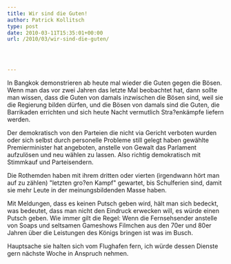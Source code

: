 ```yaml
---
title: Wir sind die Guten!
author: Patrick Kollitsch
type: post
date: 2010-03-11T15:35:01+00:00
url: /2010/03/wir-sind-die-guten/




---
```

In Bangkok demonstrieren ab heute mal wieder die Guten gegen die Bösen. Wenn man das vor zwei Jahren das letzte Mal beobachtet hat, dann sollte man wissen, dass die Guten von damals inzwischen die Bösen sind, weil sie die Regierung bilden dürfen, und die Bösen von damals sind die Guten, die Barrikaden errichten und sich heute Nacht vermutlich Stra?enkämpfe liefern werden. 

Der demokratisch von den Parteien die nicht via Gericht verboten wurden oder sich selbst durch personelle Probleme still gelegt haben gewählte Premierminister hat angeboten, anstelle von Gewalt das Parlament aufzulösen und neu wählen zu lassen. Also richtig demokratisch mit Stimmkauf und Parteisendern.

Die Rothemden haben mit ihrem dritten oder vierten (irgendwann hört man auf zu zählen) "letzten gro?en Kampf" gewartet, bis Schulferien sind, damit sie mehr Leute in der meinungsbildenden Masse haben. 

Mit Meldungen, dass es keinen Putsch geben wird, hält man sich bedeckt, was bedeutet, dass man nicht den Eindruck erwecken will, es würde einen Putsch geben. Wie immer gilt die Regel: Wenn die Fernsehsender anstelle von Soaps und seltsamen Gameshows Filmchen aus den 70er und 80er Jahren über die Leistungen des Königs bringen ist was im Busch.

Hauptsache sie halten sich vom Flughafen fern, ich würde dessen Dienste gern nächste Woche in Anspruch nehmen.